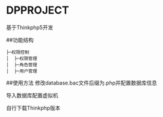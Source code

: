 DPPROJECT
===============

基于Thinkphp5开发

##功能结构
~~~
├─权限控制
│  ├─权限管理
│  ├─角色管理
│  ├─用户管理
~~~
##使用方法
修改database.bac文件后缀为.php并配置数据库信息

导入数据库配置虚拟机

自行下载Thinkphp版本
